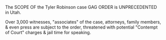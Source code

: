 The SCOPE OF the Tyler Robinson case GAG ORDER is UNPRECEDENTED in Utah. 

Over 3,000 witnesses, "associates" of the case, attorneys, family members, & even press are subject to the order, threatened with potential "Contempt of Court" charges & jail time for speaking.
